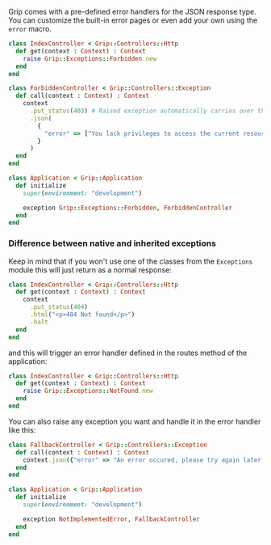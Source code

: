 Grip comes with a pre-defined error handlers for the JSON response type. You can customize the built-in error pages or even add your own using the `error` macro.

```ruby
class IndexController < Grip::Controllers::Http
  def get(context : Context) : Context
    raise Grip::Exceptions::Forbidden.new
  end
end

class ForbiddenController < Grip::Controllers::Exception
  def call(context : Context) : Context
    context
      .put_status(403) # Raised exception automatically carries over the status code if inherited from the base class.
      .json(
        {
          "error" => ["You lack privileges to access the current resource!"]
        }
      )
  end
end

class Application < Grip::Application
  def initialize
    super(environment: "development")

    exception Grip::Exceptions::Forbidden, ForbiddenController
  end
end
```

### Difference between native and inherited exceptions

Keep in mind that if you won't use one of the classes from the `Exceptions` module this will just return as a normal response:

```ruby
class IndexController < Grip::Controllers::Http
  def get(context : Context) : Context
    context
      .put_status(404)
      .html("<p>404 Not found</p>")
      .halt
  end
end
```

and this will trigger an error handler defined in the routes method of the application:

```ruby
class IndexController < Grip::Controllers::Http
  def get(context : Context) : Context
    raise Grip::Exceptions::NotFound.new
  end
end
```

You can also raise any exception you want and handle it in the error handler like this:

```ruby
class FallbackController < Grip::Controllers::Exception
  def call(context : Context) : Context
    context.json({"error" => "An error occured, please try again later."})
  end
end

class Application < Grip::Application
  def initialize
    super(environment: "development")

    exception NotImplementedError, FallbackController
  end
end
```
